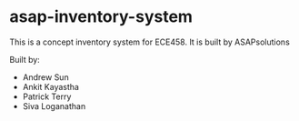 # asap-inventory-system
This is a concept inventory system for ECE458. It is built by ASAPsolutions

Built by:
- Andrew Sun
- Ankit Kayastha
- Patrick Terry
- Siva Loganathan

